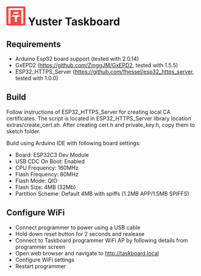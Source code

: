 # <img src="/gui/Yuster_logo_128px.png" height="50" /> Yuster Taskboard

## Requirements
* Arduino Esp32 board support (tested with 2.0.14)
* GxEPD2 (https://github.com/ZinggJM/GxEPD2, tested with 1.5.5)
* ESP32_HTTPS_Server (https://github.com/fhessel/esp32_https_server, tested with 1.0.0)

## Build
Follow instructions of ESP32_HTTPS_Server for creating local CA certificates. The script is located in ESP32_HTTPS_Server library location extras/create_cert.sh. After creating cert.h and private_key.h, copy them to sketch folder.

Build using Arduino IDE with following board settings:
* Board: ESP32C3 Dev Module
* USB CDC On Boot: Enabled
* CPU Frequency: 160MHz
* Flash Frequency: 80MHz
* Flash Mode: QIO
* Flash Size: 4MB (32Mb)
* Partition Scheme: Default 4MB with spiffs (1.2MB APP/1.5MB SPIFFS) 

## Configure WiFi
* Connect programmer to power using a USB cable
* Hold down reset button for 2 seconds and realease
* Connect to Taskboard programmer WiFi AP by following details from programmer screen
* Open web browser and navigate to http://taskboard.local
* Configure WiFi settings
* Restart programmer
